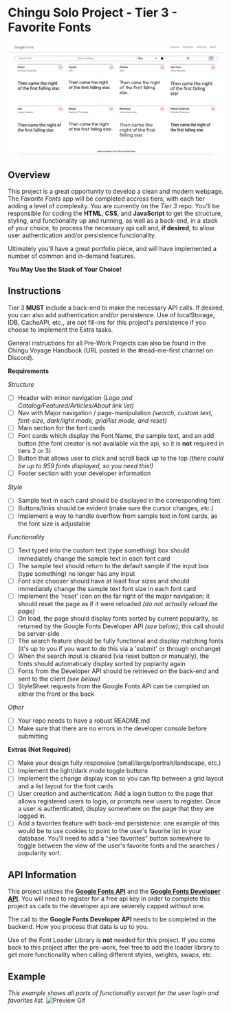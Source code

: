# Chingu Solo Project - Tier 3 - Favorite Fonts

![Landing Page ScreenShot](./assets/images/favoriteFontsLanding.png)

## Overview

This project is a great opportunity to develop a clean and modern webpage. The _Favorite Fonts_ app will be completed accross tiers, with each tier adding a level of complexity. You are currently on the _Tier 3_ repo. You'll be responsible for coding the **HTML**, **CSS**, and **JavaScript** to get the structure, styling, and functionality up and running, as well as a back-end, in a stack of your choice, to process the necessary api call and, **if desired**, to allow user authentication and/or persistence functionality.

Ultimately you'll have a great portfolio piece, and will have implemented a number of common and in-demand features.

**You May Use the Stack of Your Choice!**

## Instructions

Tier 3 **MUST** include a back-end to make the necessary API calls. If desired, you can also add authentication and/or persistence. Use of localStorage, IDB, CacheAPI, etc., are _not_ fill-ins for this project's persistence if you choose to implement the Extra tasks.

General instructions for all Pre-Work Projects can also be found in the Chingu Voyage Handbook (URL posted in the #read-me-first channel on Discord).

**Requirements**

_Structure_

- [ ] Header with minor navigation _(Logo and Catalog/Featured/Articles/About link list)_
- [ ] Nav with Major navigation / page-manipulation _(search, custom text, font-size, dark/light mode, grid/list mode, and reset)_
- [ ] Main section for the font cards
- [ ] Font cards which display the Font Name, the sample text, and an add button (the font creator is not available via the api, so it is **not** required in tiers 2 or 3)
- [ ] Button that allows user to click and scroll back up to the top _(there could be up to 959 fonts displayed, so you need this!)_
- [ ] Footer section with your developer information

_Style_

- [ ] Sample text in each card should be displayed in the corresponding font
- [ ] Buttons/links should be evident (make sure the cursor changes, etc.)
- [ ] Implement a way to handle overflow from sample text in font cards, as the font size is adjustable

_Functionality_

- [ ] Text typed into the custom text (type something) box should immediately change the sample text in each font card
- [ ] The sample text should return to the default sample if the input box (type something) no longer has any input
- [ ] Font size chooser should have at least four sizes and should immediately change the sample text font size in each font card
- [ ] Implement the 'reset' icon on the far right of the major navigation; it should reset the page as if it were reloaded _(do not actaully reload the page)_
- [ ] On load, the page should display fonts sorted by current popularity, as returned by the Google Fonts Developer API _(see below)_; this call should be server-side
- [ ] The search feature should be fully functional and display matching fonts (it's up to you if you want to do this via a 'submit' or through onchange)
- [ ] When the search input is cleared (via reset button or manually), the fonts should automaticaly display sorted by poplarity again
- [ ] Fonts from the Developer API should be retrieved on the back-end and sent to the client _(see below)_
- [ ] StyleSheet requests from the Google Fonts API can be compiled on either the front or the back

_Other_

- [ ] Your repo needs to have a robust README.md
- [ ] Make sure that there are no errors in the developer console before submitting

**Extras (Not Required)**

- [ ] Make your design fully responsive (small/large/portrait/landscape, etc.)
- [ ] Implement the light/dark mode toggle buttons
- [ ] Implement the change display icon so you can flip between a grid layout and a list layout for the font cards
- [ ] User creation and authentication: Add a login button to the page that allows registered users to login, or prompts new users to register. Once a user is authenticated, display somewhere on the page that they are logged in.
- [ ] Add a favorites feature with back-end persistence: one example of this would be to use cookies to point to the user's favorite list in your database. You'll need to add a "see favorites" button somewhere to toggle between the view of the user's favorite fonts and the searches / popularity sort.

## API Information

This project utilizes the [**Google Fonts API**](https://developers.google.com/fonts/docs/getting_started) and the [**Google Fonts Developer API**](https://developers.google.com/fonts/docs/developer_api). You will need to register for a free api key in order to complete this project as calls to the developer api are severely capped without one.

The call to the **Google Fonts Developer API** needs to be completed in the backend. How you process that data is up to you.

Use of the Font Loader Library is **not** needed for this project. If you come back to this project after the pre-work, feel free to add the loader library to get more functionality when calling different styles, weights, swaps, etc.

## Example

_This example shows all parts of functionality except for the user login and favorites list._
![Preview Gif](./assets/images/appPreview.gif)
